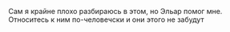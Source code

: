 Сам я крайне плохо разбираюсь в этом, но Эльар помог мне. Относитесь к ним по-человечски и они этого не забудут
